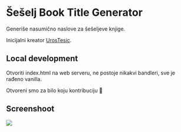 # Šešelj Book Title Generator

Generiše nasumično naslove za šešeljeve knjige.

Inicijalni kreator [UrosTesic](https://github.com/UrosTesic).

## Local development

Otvoriti index.html na web serveru, ne postoje nikakvi bandleri, sve je rađeno vanilla.

Otvoreni smo za bilo koju kontribuciju 🎉

## Screenshoot

![](https://i.imgur.com/p3JjWJ7.png)